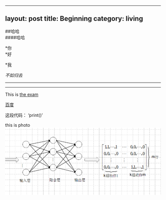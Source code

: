 
---
layout: post
title: Beginning
category:  living
---

##哈哈   
####哈哈



*你  
*好

*我


*不如归去*  

****     
-----

This is [the exam](https://www.baidu.com/)


[id]:https://www.baidu.com/



[百度][]

[百度]:https://www.baidu.com/


这段代码： ‘print()’

this is photo
![hh](hh.jpg)